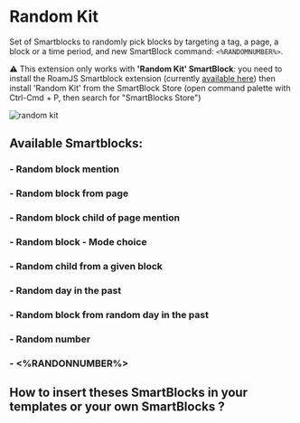 # Random Kit

Set of Smartblocks to randomly pick blocks by targeting a tag, a page, a block or a time period, and new SmartBlock command: `<%RANDOMNUMBER%>`.

⚠️ This extension only works with **'Random Kit' SmartBlock**: you need to install the RoamJS Smartblock extension (currently [available here](https://roamjs.com/extensions/smartblocks)) then install 'Random Kit' from the SmartBlock Store (open command palette with Ctrl-Cmd + P, then search for "SmartBlocks Store")

![random kit](https://user-images.githubusercontent.com/74436347/180059782-e56188da-1bd0-4354-9541-411a67972ecb.gif)

## Available Smartblocks:

### - Random block mention
    
    
### - Random block from page
    
### - Random block child of page mention

### - Random block - Mode choice
    
### - Random child from a given block
    
### - Random day in the past
    
### - Random block from random day in the past
    
### - Random number

### - <%RANDONNUMBER%>
   
## How to insert theses SmartBlocks in your templates or your own SmartBlocks ?
